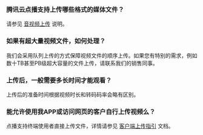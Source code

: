 ### 腾讯云点播支持上传哪些格式的媒体文件？

请参见 [音视频上传](https://cloud.tencent.com/document/product/266/2834#.E9.9F.B3.E8.A7.86.E9.A2.91.E4.B8.8A.E4.BC.A0) 说明。

### 如果有超大量视频文件，如何处理？

我们会采用队列上传的方式保障视频文件的顺序上传。如果您有特别的需求，例如数十TB甚至PB级超大容量的文件上传，请联系我们的销售同事。

### 上传后，一般需要多长时间才能观看？

上传后的准备时间根据视频时长和转码码率会略有区别。

### 能允许使用我APP或访问网页的客户自行上传视频么？

点播支持终端使用者直接上传文件，详情请参见 [客户端上传指引](https://cloud.tencent.com/document/product/266/9219) 文档。
